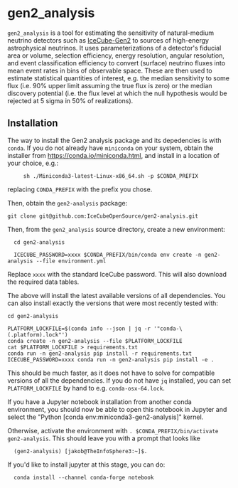 # gen2_analysis

`gen2_analysis` is a tool for estimating the sensitivity of natural-medium
neutrino detectors such as [IceCube-Gen2](https://www.icecube-gen2.de/) to
sources of high-energy astrophysical neutrinos. It uses parameterizations of a
detector's fiducial area or volume, selection efficiency, energy resolution,
angular resolution, and event classification efficiency to convert (surface)
neutrino fluxes into mean event rates in bins of observable space. These are
then used to estimate statistical quantities of interest, e.g. the median
sensitivity to some flux (i.e. 90% upper limit assuming the true flux is zero)
or the median discovery potential (i.e. the flux level at which the null
hypothesis would be rejected at 5 sigma in 50% of realizations).

## Installation

The way to install the Gen2 analysis package and its depedencies is
with `conda`. If you do not already have `miniconda` on your system, obtain the
installer from https://conda.io/miniconda.html, and install in a location of
your choice, e.g.:

```
     sh ./Miniconda3-latest-Linux-x86_64.sh -p $CONDA_PREFIX
```

replacing `CONDA_PREFIX` with the prefix you chose.

Then, obtain the `gen2-analysis` package:

```
git clone git@github.com:IceCubeOpenSource/gen2-analysis.git
```

Then, from the `gen2_analysis` source directory, create a new environment:
```
  cd gen2-analysis

  ICECUBE_PASSWORD=xxxx $CONDA_PREFIX/bin/conda env create -n gen2-analysis --file environment.yml
```

Replace `xxxx` with the standard IceCube password. This will also download the required data tables.

The above will install the latest available versions of all dependencies. You can also install exactly the versions that were most recently tested with:
```
cd gen2-analysis

PLATFORM_LOCKFILE=$(conda info --json | jq -r '"conda-\(.platform).lock"')
conda create -n gen2-analysis --file $PLATFORM_LOCKFILE
cat $PLATFORM_LOCKFILE > requirements.txt
conda run -n gen2-analysis pip install -r requirements.txt
ICECUBE_PASSWORD=xxxx conda run -n gen2-analysis pip install -e .
```
This should be much faster, as it does not have to solve for compatible versions of all the dependencies. If you do not have `jq` installed, you can set `PLATFORM_LOCKFILE` by hand to e.g. `conda-osx-64.lock`.

If you have a Jupyter notebook installation from another conda environment, you should now be able to open this notebook in Jupyter and select the "Python [conda env:miniconda3-gen2-analysis]" kernel.

Otherwise, activate the environment with `. $CONDA_PREFIX/bin/activate gen2-analysis`. This should leave you with a prompt that looks like
```
  (gen2-analysis) [jakob@TheInfoSphere3:~]$.
```

If you'd like to install jupyter at this stage, you can do: 
```
  conda install --channel conda-forge notebook
```
